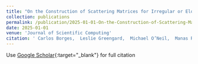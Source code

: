 ```yaml
---
title: "On the Construction of Scattering Matrices for Irregular or Elongated Enclosures Using Green’s Representation Formula"
collection: publications
permalink: /publication/2025-01-01-On-the-Construction-of-Scattering-Matrices-for-Irregular-or-Elongated-Enclosures-Using-Greens-Representation-Formula
date: 2025-01-01
venue: 'Journal of Scientific Computing'
citation: ' Carlos Borges,  Leslie Greengard,  Michael O’Neil,  Manas Rachh, &quot;On the Construction of Scattering Matrices for Irregular or Elongated Enclosures Using Green’s Representation Formula.&quot; Journal of Scientific Computing, 2025.'
---
```

Use [Google Scholar](https://scholar.google.com/scholar?q=On+the+Construction+of+Scattering+Matrices+for+Irregular+or+Elongated+Enclosures+Using+Green’s+Representation+Formula){:target="_blank"} for full citation
